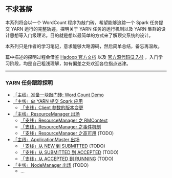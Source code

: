 ## 不求甚解


本系列将会以一个 WordCount 程序为敲门砖，希望能够追踪一个 Spark 任务提交 YARN 运行的完整轨迹，探明关于 YARN 任务的运行机制以及 YARN 集群的设计思想等入门级理论。目的就是想以最简单的方式来了解顶尖系统的设计。

本系列只是作者的学习笔记，意求能够大略源码，然后简单总结，备忘再温故。

篇中描述的探明过程会借鉴 [Hadoop 官方文档](http://hadoop.apache.org/docs/r2.7.4/hadoop-yarn/hadoop-yarn-site/index.html) 以及 [官方源代码(2.7.4)](https://github.com/apache/hadoop/tree/release-2.7.4-RC0/hadoop-yarn-project/hadoop-yarn) ，入门学习阶段，均是自己粗浅理解，如有偏差之处欢迎各位指点迷津。

---

### YARN 任务跟踪探明

* [「主线」准备一块敲门砖: Word Count Demo](./1.&#32;Demo.md)
* [「主线」向 YARN 提交 Spark 应用](./2.&#32;Client.md)
    * [「支线」Client 参数的版本变更](./2.1&#32;ClientArguments.md)
* [「主线」ResourceManager 出场](./3.&#32;ResourceManager.md)
    * [「支线」ResourceManager 之 RMContext](./3.1&#32;RMContext.md)
    * [「支线」ResourceManager 之事件机制](./3.2&#32;EventDispatcher.md)
    * [「支线」ResourceManager 之高可用](./3.3&#32;RMHignAvaliable.md) (TODO)
* [「主线」ApplicationMaster 出场](./4.&#32;ApplicationMaster.md)
    * [「支线」从 NEW 到 SUBMITTED](./4.1&#32;AM-1.md) (TODO)
    * [「支线」从 SUBMITTED 到 ACCEPTED]() (TODO)
    * [「支线」从 ACCEPTED 到 RUNNING]() (TODO)
* [「主线」NodeManager 出场]() (TODO)
    * ...


